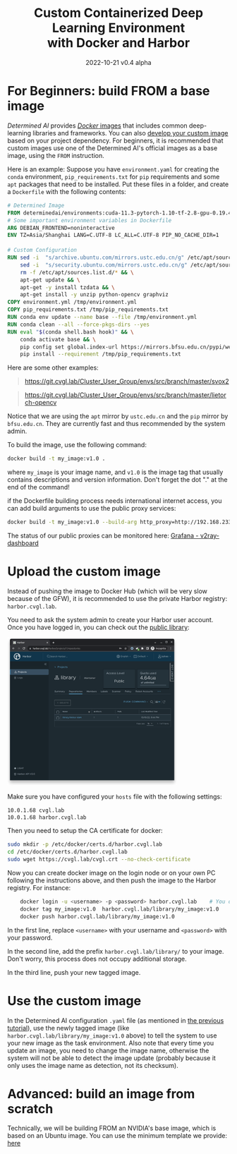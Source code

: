<h1 align="center">Custom Containerized Deep Learning Environment<br>
with Docker and Harbor </h1>
<p align="center">
2022-10-21 v0.4 alpha
</p>

# For Beginners: build FROM a base image

*Determined AI* provides [*Docker* images](https://hub.docker.com/r/determinedai/environments/tags) that includes common deep-learning libraries and frameworks. You can also [develop your custom image](https://gpu.cvgl.lab/docs/prepare-environment/custom-env.html) based on your project dependency. For beginners, it is recommended that custom images use one of the Determined AI's official images as a base image, using the `FROM` instruction.

Here is an example: Suppose you have `environment.yaml` for creating the `conda` environment, `pip_requirements.txt` for `pip` requirements and some `apt` packages that need to be installed. Put these files in a folder, and create a `Dockerfile` with the following contents:

```Dockerfile
# Determined Image
FROM determinedai/environments:cuda-11.3-pytorch-1.10-tf-2.8-gpu-0.19.4
# Some important environment variables in Dockerfile
ARG DEBIAN_FRONTEND=noninteractive
ENV TZ=Asia/Shanghai LANG=C.UTF-8 LC_ALL=C.UTF-8 PIP_NO_CACHE_DIR=1

# Custom Configuration
RUN sed -i  "s/archive.ubuntu.com/mirrors.ustc.edu.cn/g" /etc/apt/sources.list && \
    sed -i  "s/security.ubuntu.com/mirrors.ustc.edu.cn/g" /etc/apt/sources.list && \
    rm -f /etc/apt/sources.list.d/* && \
    apt-get update && \
    apt-get -y install tzdata && \
    apt-get install -y unzip python-opencv graphviz
COPY environment.yml /tmp/environment.yml
COPY pip_requirements.txt /tmp/pip_requirements.txt
RUN conda env update --name base --file /tmp/environment.yml
RUN conda clean --all --force-pkgs-dirs --yes
RUN eval "$(conda shell.bash hook)" && \
    conda activate base && \
    pip config set global.index-url https://mirrors.bfsu.edu.cn/pypi/web/simple &&\
    pip install --requirement /tmp/pip_requirements.txt
```

Here are some other examples:

> https://git.cvgl.lab/Cluster_User_Group/envs/src/branch/master/svox2

> https://git.cvgl.lab/Cluster_User_Group/envs/src/branch/master/lietorch-opencv

Notice that we are using the `apt` mirror by `ustc.edu.cn` and the `pip` mirror by `bfsu.edu.cn`. They are currently fast and thus recommended by the system admin.

To build the image, use the following command:

```bash
docker build -t my_image:v1.0 .
```

where `my_image` is your image name, and `v1.0` is the image tag that usually contains descriptions and version information. Don't forget the dot "." at the end of the command!

if the Dockerfile building process needs international internet access, you can add build arguments to use the public proxy services:

```bash
docker build -t my_image:v1.0 --build-arg http_proxy=http://192.168.233.8:8889 --build-arg https_proxy=http://192.168.233.8:8889 .
```

The status of our public proxies can be monitored here: [Grafana - v2ray-dashboard](https://grafana.cvgl.lab/d/CCSvIIEZz/v2ray-dashboard)

# Upload the custom image

Instead of pushing the image to Docker Hub (which will be very slow because of the GFW), it is recommended to use the private Harbor registry: `harbor.cvgl.lab`.

You need to ask the system admin to create your Harbor user account. Once you have logged in, you can check out the [public library](https://harbor.cvgl.lab/harbor/projects/1/repositories):

<img src="./Custom_Containerized_Environment/harbor-library.png" alt="Harbor library" style="width:40vw;"/>

Make sure you have configured your `hosts` file with the following settings:

```text
10.0.1.68 cvgl.lab
10.0.1.68 harbor.cvgl.lab
```

Then you need to setup the CA certificate for docker:

```bash
sudo mkdir -p /etc/docker/certs.d/harbor.cvgl.lab
cd /etc/docker/certs.d/harbor.cvgl.lab
sudo wget https://cvgl.lab/cvgl.crt --no-check-certificate
```

Now you can create docker image on the login node or on your own PC following the instructions above, and then push the image to the Harbor registry. For instance:

```bash
    docker login -u <username> -p <password> harbor.cvgl.lab    # You only need to login once
    docker tag my_image:v1.0  harbor.cvgl.lab/library/my_image:v1.0
    docker push harbor.cvgl.lab/library/my_image:v1.0
```

In the first line, replace `<username>` with your username and `<password>` with your password.

In the second line, add the prefix `harbor.cvgl.lab/library/` to your image. Don't worry, this process does not occupy additional storage.

In the third line, push your new tagged image.

# Use the custom image

In the Determined AI configuration `.yaml` file (as mentioned in [the previous tutorial](./Determined_AI_User_Guide.md#task-configuration-template)), use the newly tagged image (like `harbor.cvgl.lab/library/my_image:v1.0` above) to tell the system to use your new image as the task environment. Also note that every time you update an image, you need to change the image name, otherwise the system will not be able to detect the image update (probably because it only uses the image name as detection, not its checksum).

# Advanced: build an image from scratch

Technically, we will be building FROM an NVIDIA's base image, which is based on an Ubuntu image. You can use the minimum template we provide: [here](https://git.cvgl.lab/Cluster_User_Group/envs/src/branch/master/determined-minimum)
